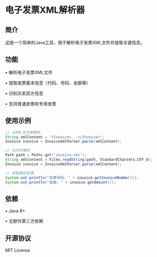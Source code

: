 # 电子发票XML解析器

## 简介

这是一个简单的Java工具，用于解析电子发票XML文件并提取关键信息。

## 功能

• 解析电子发票XML文件

• 提取发票基本信息（代码、号码、金额等）

• 识别买卖双方信息

• 支持普通发票和专用发票


## 使用示例

```java
// 从XML字符串解析
String xmlContent = "<Invoice>...</Invoice>";
Invoice invoice = InvoiceXmlParser.parse(xmlContent);

// 从文件解析
Path path = Paths.get("invoice.xml");
String xmlContent = Files.readString(path, StandardCharsets.UTF_8);
Invoice invoice = InvoiceXmlParser.parse(xmlContent);

// 获取解析结果
System.out.println("发票号码: " + invoice.getInvoiceNumber());
System.out.println("金额: " + invoice.getAmount());
```

## 依赖

• Java 8+

• 无额外第三方依赖


## 开源协议

MIT License
